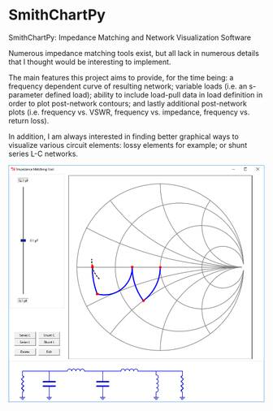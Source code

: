 # SmithChartPy
SmithChartPy: Impedance Matching and Network Visualization Software

Numerous impedance matching tools exist, but all lack in numerous details that I thought would be interesting to implement.

The main features this project aims to provide, for the time being: a frequency dependent curve of resulting network; variable loads (i.e. an s-parameter defined load); ability to include load-pull data in load definition in order to plot post-network contours; and lastly additional post-network plots (i.e. frequency vs. VSWR, frequency vs. impedance, frequency vs. return loss).

In addition, I am always interested in finding better graphical ways to visualize various circuit elements: lossy elements for example; or shunt series L-C networks.

![Screen Capture](screenshot.png)

